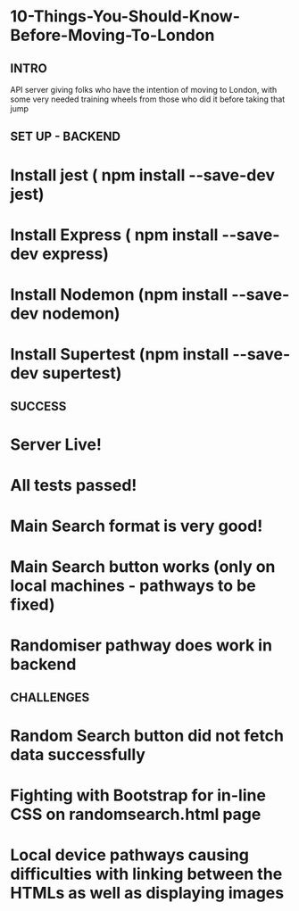 # 10-Things-You-Should-Know-Before-Moving-To-London

## INTRO
API server giving folks who have the intention of moving to London, with some very needed training wheels from those who did it before taking that jump

## SET UP - BACKEND

# Install jest ( npm install --save-dev jest)
# Install Express ( npm install --save-dev express)

# Install Nodemon (npm install --save-dev nodemon)
# Install Supertest (npm install --save-dev supertest)

## SUCCESS

# Server Live!
# All tests passed!
# Main Search format is very good!
# Main Search button works (only on local machines - pathways to be fixed)
# Randomiser pathway does work in backend

## CHALLENGES

# Random Search button did not fetch data successfully
# Fighting with Bootstrap for in-line CSS on randomsearch.html page
# Local device pathways causing difficulties with linking between the HTMLs as well as displaying images
